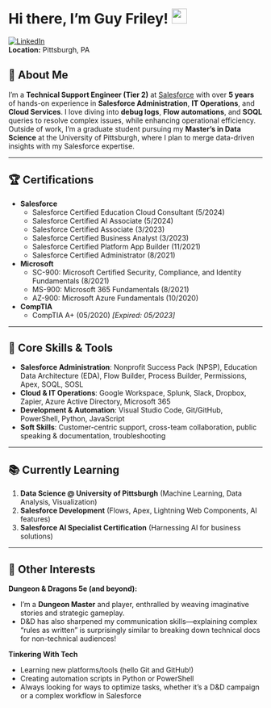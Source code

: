 # Hi there, I’m Guy Friley! <img src="https://media.giphy.com/media/hvRJCLFzcasrR4ia7z/giphy.gif" width="30px">

[![LinkedIn](https://img.shields.io/badge/LinkedIn-Connect-blue.svg?logo=linkedin&logoColor=white)](https://www.linkedin.com/in/gfriley)  
**Location:** Pittsburgh, PA

## :wave: About Me
I’m a **Technical Support Engineer (Tier 2)** at [Salesforce](https://www.salesforce.com/) with over **5 years** of hands-on experience in **Salesforce Administration**, **IT Operations**, and **Cloud Services**. I love diving into **debug logs**, **Flow automations**, and **SOQL** queries to resolve complex issues, while enhancing operational efficiency. Outside of work, I’m a graduate student pursuing my **Master’s in Data Science** at the University of Pittsburgh, where I plan to merge data-driven insights with my Salesforce expertise.

---

## :trophy: Certifications
- **Salesforce**  
  - Salesforce Certified Education Cloud Consultant (5/2024)  
  - Salesforce Certified AI Associate (5/2024)  
  - Salesforce Certified Associate (3/2023)  
  - Salesforce Certified Business Analyst (3/2023)  
  - Salesforce Certified Platform App Builder (11/2021)  
  - Salesforce Certified Administrator (8/2021)  
- **Microsoft**  
  - SC-900: Microsoft Certified Security, Compliance, and Identity Fundamentals (8/2021)  
  - MS-900: Microsoft 365 Fundamentals (8/2021)  
  - AZ-900: Microsoft Azure Fundamentals (10/2020)  
- **CompTIA**  
  - CompTIA A+ (05/2020) *[Expired: 05/2023]*  

---

## :wrench: Core Skills & Tools
- **Salesforce Administration**: Nonprofit Success Pack (NPSP), Education Data Architecture (EDA), Flow Builder, Process Builder, Permissions, Apex, SOQL, SOSL  
- **Cloud & IT Operations**: Google Workspace, Splunk, Slack, Dropbox, Zapier, Azure Active Directory, Microsoft 365  
- **Development & Automation**: Visual Studio Code, Git/GitHub, PowerShell, Python, JavaScript  
- **Soft Skills**: Customer-centric support, cross-team collaboration, public speaking & documentation, troubleshooting

---

## :books: Currently Learning
1. **Data Science @ University of Pittsburgh** (Machine Learning, Data Analysis, Visualization)  
2. **Salesforce Development** (Flows, Apex, Lightning Web Components, AI features)  
3. **Salesforce AI Specialist Certification** (Harnessing AI for business solutions)

---

## :dragon_face: Other Interests
**Dungeon & Dragons 5e (and beyond):**  
- I’m a **Dungeon Master** and player, enthralled by weaving imaginative stories and strategic gameplay.  
- D&D has also sharpened my communication skills—explaining complex “rules as written” is surprisingly similar to breaking down technical docs for non-technical audiences!

**Tinkering With Tech**  
- Learning new platforms/tools (hello Git and GitHub!)  
- Creating automation scripts in Python or PowerShell  
- Always looking for ways to optimize tasks, whether it’s a D&D campaign or a complex workflow in Salesforce
